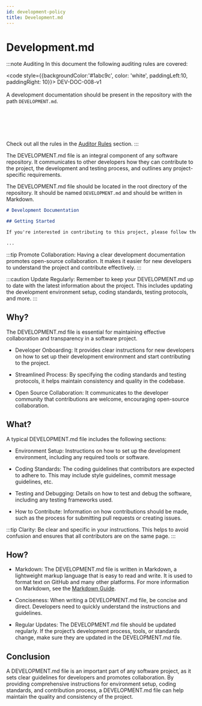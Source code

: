 ```yaml
---
id: development-policy
title: Development.md
---
```


# Development.md

:::note Auditing
In this document the following auditing rules are covered:

<code style={{backgroundColor:'#1abc9c', color: 'white', paddingLeft:10, paddingRight: 10}}>
DEV-DOC-008-v1
</code>
<br></br>
A development documentation should be present in the repository with the path <code>DEVELOPMENT.md</code>.

<br></br>
<br></br>

Check out all the rules in the <a href="/auditor/rules">Auditor Rules</a> section.
:::

The DEVELOPMENT.md file is an integral component of any software repository. It communicates to other developers how they can contribute to the project, the development and testing process, and outlines any project-specific requirements.

The DEVELOPMENT.md file should be located in the root directory of the repository. It should be named `DEVELOPMENT.md` and should be written in Markdown.

```markdown title="/DEVELOPMENT.md"
# Development Documentation

## Getting Started

If you're interested in contributing to this project, please follow these steps...

...
```

:::tip
Promote Collaboration: Having a clear development documentation promotes open-source collaboration. It makes it easier for new developers to understand the project and contribute effectively.
:::

:::caution
Update Regularly: Remember to keep your DEVELOPMENT.md up to date with the latest information about the project. This includes updating the development environment setup, coding standards, testing protocols, and more.
:::

## Why?

The DEVELOPMENT.md file is essential for maintaining effective collaboration and transparency in a software project.

- Developer Onboarding: It provides clear instructions for new developers on how to set up their development environment and start contributing to the project.

- Streamlined Process: By specifying the coding standards and testing protocols, it helps maintain consistency and quality in the codebase.

- Open Source Collaboration: It communicates to the developer community that contributions are welcome, encouraging open-source collaboration.

## What?

A typical DEVELOPMENT.md file includes the following sections:

- Environment Setup: Instructions on how to set up the development environment, including any required tools or software.

- Coding Standards: The coding guidelines that contributors are expected to adhere to. This may include style guidelines, commit message guidelines, etc.

- Testing and Debugging: Details on how to test and debug the software, including any testing frameworks used.

- How to Contribute: Information on how contributions should be made, such as the process for submitting pull requests or creating issues.

:::tip
Clarity: Be clear and specific in your instructions. This helps to avoid confusion and ensures that all contributors are on the same page.
:::

## How?

- Markdown: The DEVELOPMENT.md file is written in Markdown, a lightweight markup language that is easy to read and write. It is used to format text on GitHub and many other platforms. For more information on Markdown, see the [Markdown Guide](https://www.markdownguide.org/).

- Conciseness: When writing a DEVELOPMENT.md file, be concise and direct. Developers need to quickly understand the instructions and guidelines.

- Regular Updates: The DEVELOPMENT.md file should be updated regularly. If the project’s development process, tools, or standards change, make sure they are updated in the DEVELOPMENT.md file.

## Conclusion

A DEVELOPMENT.md file is an important part of any software project, as it sets clear guidelines for developers and promotes collaboration. By providing comprehensive instructions for environment setup, coding standards, and contribution process, a DEVELOPMENT.md file can help maintain the quality and consistency of the project.
